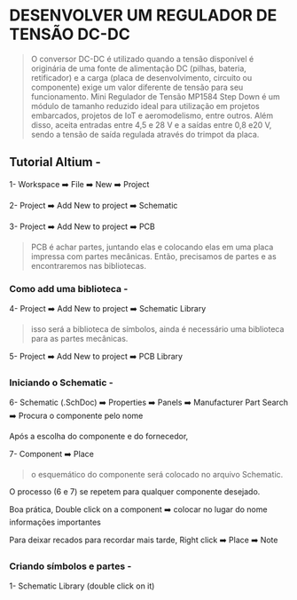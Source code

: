 # DESENVOLVER UM REGULADOR DE TENSÃO DC-DC
> O conversor DC-DC é utilizado quando a tensão disponível é originária de uma fonte de alimentação DC (pilhas, bateria, retificador) e a carga (placa de desenvolvimento, circuito ou componente) exige um valor diferente de tensão para seu funcionamento.
> Mini Regulador de Tensão MP1584 Step Down é um módulo de tamanho reduzido ideal para utilização em projetos embarcados, projetos de IoT e aeromodelismo, entre outros. Além disso, aceita entradas entre 4,5 e 28 V e a saídas entre 0,8 e20 V, sendo a tensão de saída regulada através do trimpot da placa.

## Tutorial Altium -

1- Workspace ➡️ File ➡️ New ➡️ Project

2- Project ➡️ Add New to project ➡️ Schematic

3- Project ➡️ Add New to project ➡️ PCB
>PCB é achar partes, juntando elas e colocando elas em uma placa impressa com partes mecânicas. Então, precisamos de partes e as encontraremos nas bibliotecas.

### Como add uma biblioteca -

4- Project ➡️ Add New to project ➡️ Schematic Library
> isso será a biblioteca de símbolos, ainda é necessário uma biblioteca para as partes mecânicas.

5- Project ➡️ Add New to project ➡️ PCB Library

### Iniciando o Schematic -

6- Schematic (.SchDoc) ➡️ Properties ➡️ Panels ➡️ Manufacturer Part Search ➡️ Procura o componente pelo nome

Após a escolha do componente e do fornecedor,

7- Component ➡️ Place 
> o esquemático do componente será colocado no arquivo Schematic.

O processo (6 e 7) se repetem para qualquer componente desejado.

Boa prática, 
Double click on a component ➡️ colocar no lugar do nome informações importantes

Para deixar recados para recordar mais tarde,
Right click ➡️ Place ➡️ Note

### Criando símbolos e partes -

1- Schematic Library (double click on it)
